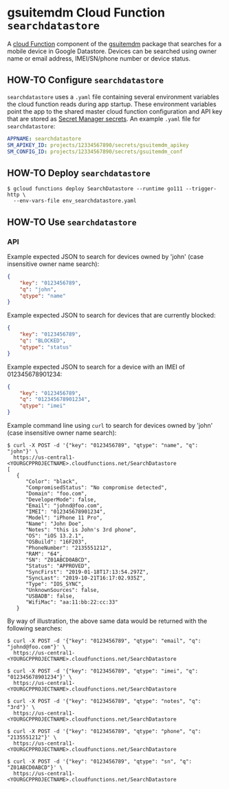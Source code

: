 # gsuitemdm Cloud Function `searchdatastore` #

A [cloud Function](https://cloud.google.com/functions/) component of the [gsuitemdm](https://github.com/rickt/gsuitemdm) package that searches for a mobile device in Google Datastore. Devices can be searched using owner name or email address, IMEI/SN/phone number or device status. 

## HOW-TO Configure `searchdatastore` ##
`searchdatastore` uses a `.yaml` file containing several environment variables the cloud function reads during app startup. These environment variables point the app to the shared master cloud function configuration and API key that are stored as [Secret Manager secrets](https://cloud.google.com/secret-manager/docs/managing-secrets). An example `.yaml` file for `searchdatastore`:

```yaml
APPNAME: searchdatastore
SM_APIKEY_ID: projects/12334567890/secrets/gsuitemdm_apikey
SM_CONFIG_ID: projects/12334567890/secrets/gsuitemdm_conf
```

## HOW-TO Deploy `searchdatastore` ##
```
$ gcloud functions deploy SearchDatastore --runtime go111 --trigger-http \
  --env-vars-file env_searchdatastore.yaml
```

## HOW-TO Use `searchdatastore` ##

### API ###
Example expected JSON to search for devices owned by 'john' (case insensitive owner name search):

```json
{
	"key": "0123456789",
	"q": "john",
	"qtype": "name"
}
```

Example expected JSON to search for devices that are currently blocked:
```json
{
	"key": "0123456789",
	"q": "BLOCKED",
	"qtype": "status"
}
```

Example expected JSON to search for a device with an IMEI of 012345678901234:
```json
{
	"key": "0123456789",
	"q": "012345678901234",
	"qtype": "imei"
}
```

Example command line using `curl` to search for devices owned by 'john' (case insensitive owner name search):

```
$ curl -X POST -d '{"key": "0123456789", "qtype": "name", "q": "john"}' \
  https://us-central1-<YOURGCPPROJECTNAME>.cloudfunctions.net/SearchDatastore
[
   {
      "Color": "black",
      "CompromisedStatus": "No compromise detected",
      "Domain": "foo.com",
      "DeveloperMode": false,
      "Email": "johnd@foo.com",
      "IMEI": "012345678901234",
      "Model": "iPhone 11 Pro",
      "Name": "John Doe",
      "Notes": "this is John's 3rd phone",
      "OS": "iOS 13.2.1",
      "OSBuild": "16F203",
      "PhoneNumber": "2135551212",
      "RAM": "64",
      "SN": "Z01ABCD0ABCD",
      "Status": "APPROVED",
      "SyncFirst": "2019-01-18T17:13:54.297Z",
      "SyncLast": "2019-10-21T16:17:02.935Z",
      "Type": "IOS_SYNC",
      "UnknownSources": false,
      "USBADB": false,
      "WifiMac": "aa:11:bb:22:cc:33"
   }
```

By way of illustration, the above same data would be returned with the following searches:

```
$ curl -X POST -d '{"key": "0123456789", "qtype": "email", "q": "johnd@foo.com"}' \
  https://us-central1-<YOURGCPPROJECTNAME>.cloudfunctions.net/SearchDatastore

$ curl -X POST -d '{"key": "0123456789", "qtype": "imei", "q": "012345678901234"}' \
  https://us-central1-<YOURGCPPROJECTNAME>.cloudfunctions.net/SearchDatastore

$ curl -X POST -d '{"key": "0123456789", "qtype": "notes", "q": "3rd"}' \
  https://us-central1-<YOURGCPPROJECTNAME>.cloudfunctions.net/SearchDatastore

$ curl -X POST -d '{"key": "0123456789", "qtype": "phone", "q": "2135551212"}' \
  https://us-central1-<YOURGCPPROJECTNAME>.cloudfunctions.net/SearchDatastore

$ curl -X POST -d '{"key": "0123456789", "qtype": "sn", "q": "Z01ABCD0ABCD"}' \
  https://us-central1-<YOURGCPPROJECTNAME>.cloudfunctions.net/SearchDatastore
```


